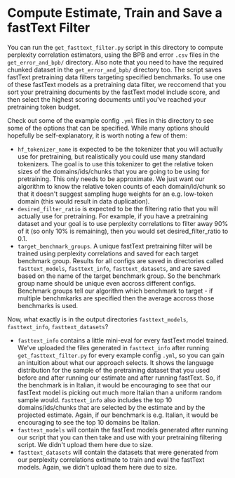 # Compute Estimate, Train and Save a fastText Filter

You can run the `get_fasttext_filter.py` script in this directory to compute perplexity
correlation estimators, using the BPB and error `.csv` files in the `get_error_and_bpb/` directory.
Also note that you need to have the required chunked dataset in the `get_error_and_bpb/` directory too.
The script saves fastText pretraining data filters targeting specified benchmarks. To use one of these
fastText models as a pretraining data filter, we reccomend that you sort your pretraining documents by the
fastText model include score, and then select the highest scoring documents until you've reached your
pretraining token budget.

Check out some of the example config `.yml` files in this directory to see some of the options that
can be specified. While many options should hopefully be self-explanatory, it is worth noting a few
of them:

* `hf_tokenizer_name` is expected to be the tokenizer that you will actually use for pretraining, but realistically you could use many standard tokenizers. The goal is to use this tokenizer to get the relative token sizes of the domains/ids/chunks that you are going to be using for pretraining. This only needs to be approximate. We just want our algorithm to know the relative token counts of each domain/id/chunk so that it doesn't suggest sampling huge weights for an e.g. low-token domain (this would result in data duplication).
* `desired_filter_ratio` is expected to be the filtering ratio that you will actually use for pretraining. For example, if you have a pretraining dataset and your goal is to use perplexity correlations to filter away 90% of it (so only 10% is remaining), then you would set desired_filter_ratio to 0.1.
* `target_benchmark_groups`. A unique fastText pretraining filter will be trained using perplexity correlations and saved for each target benchmark group. Results for all configs are saved in directories called `fasttext_models`, `fasttext_info`, `fasttext_datasets`, and are saved based on the name of the target benchmark group. So the benchmark group name should be unique even accross different configs. Benchmark groups tell our algorithm which benchmark to target - if multiple benchmkarks are specified then the average accross those benchmarks is used.

Now, what exactly is in the output directories `fasttext_models`, `fasttext_info`, `fasttext_datasets`?

* `fasttext_info` contains a little mini-eval for every fastText model trained. We've uploaded the files generated in `fasttext_info` after running `get_fasttext_filter.py` for every example config `.yml`, so you can gain an intuition about what our approach selects. It shows the language distribution for the sample of the pretraining dataset that you used before and after running our estimate and after running fastText. So, if the benchmark is in Italian, it would be encouraging to see that our fastText model is picking out much more Italian than a uniform random sample would. `fasttext_info` also includes the top 10 domains/ids/chunks that are selected by the estimate and by the projected estimate. Again, if our benchmark is e.g. Italian, it would be encouraging to see the top 10 domains be Italian.
* `fasttext_models` will contain the fastText models generated after running our script that you can then take and use with your pretraining filtering script. We didn't upload them here due to size.
* `fasttext_datasets` will contain the datasets that were generated from our perplexity correlations extimate to train and eval the fastText models. Again, we didn't upload them here due to size.
